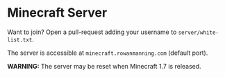 
Minecraft Server
================

Want to join? Open a pull-request adding your username to `server/white-list.txt`.

The server is accessible at `minecraft.rowanmanning.com` (default port).

**WARNING:** The server may be reset when Minecraft 1.7 is released.
